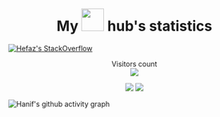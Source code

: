 <h1 align="center">
  My <img src="https://media.giphy.com/media/kH6CqYiquZawmU1HI6/giphy.gif" width="45"> hub's statistics
</h1>
<p align="center">
  
  [![Hefaz's StackOverflow](https://github-readme-stackoverflow.vercel.app/?userID=11273483)](https://stackoverflow.com/users/11273483/hefaz)
</p>

<p align="center" background-color="red"> 
  Visitors count<br>
  <img src="https://profile-counter.glitch.me/hanifhefaz/count.svg" />
</p>

<p align="center">
    <img src="https://streak-stats.demolab.com/?user=hanifhefaz&theme=monokai-metallian&hide_border=false">
    <img src="https://github-readme-stats.vercel.app/api?username=hanifhefaz&show_icons=true&theme=onedark&bg_color=1F222E">
</p>


![Hanif's github activity graph](https://github-readme-activity-graph.cyclic.app/graph?username=hanifhefaz&bg_color=1F222E&color=F8D866&line=F85D7F&point=FFFFFF&hide_border=true)
